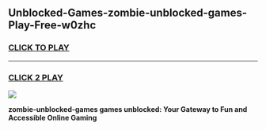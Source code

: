 
## Unblocked-Games-zombie-unblocked-games-Play-Free-w0zhc
<h3>
<a href="https://premium76.site?title=zombie-unblocked-games&ref=18A">CLICK TO PLAY</a></h3>
<hr>

<h3>
<a href="https://premium76.site?title=zombie-unblocked-games&ref=18A">CLICK 2 PLAY</a>
  
</h3>

<a href="https://premium76.site?title=zombie-unblocked-games&ref=18A"><img src="https://clearcache.store/games.png"></a>


**zombie-unblocked-games games unblocked: Your Gateway to Fun and Accessible Online Gaming**
